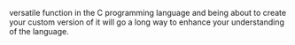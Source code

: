 versatile function in the C programming language and being about to create your custom version of it will go a long way to enhance your understanding of the language.
